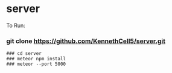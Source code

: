 # server

To Run: 
  ### git clone https://github.com/KennethCell5/server.git
	### cd server
	### meteor npm install
	### meteor --port 5000
